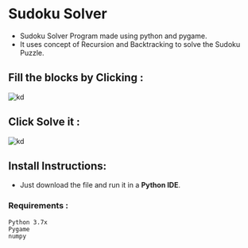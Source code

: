 # Sudoku Solver

* Sudoku Solver Program made using python and pygame.
* It uses concept of Recursion and Backtracking to solve the Sudoku Puzzle.

## Fill the blocks by Clicking :

![kd](https://i.ibb.co/3ymJ3rV/puzzle.png)



## Click Solve it :

![kd](https://i.ibb.co/FbWj9vv/solve.png)




## Install Instructions:
* Just download the file and run it in a **Python IDE**.


### Requirements :
```
Python 3.7x
Pygame
numpy
```

